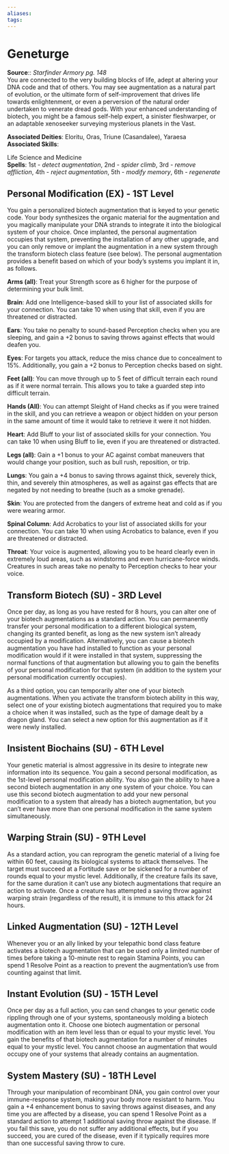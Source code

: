 ```yaml
---
aliases: 
tags: 
---
```


# Geneturge

**Source**:: _Starfinder Armory pg. 148_  
You are connected to the very building blocks of life, adept at altering your DNA code and that of others. You may see augmentation as a natural part of evolution, or the ultimate form of self-improvement that drives life towards enlightenment, or even a perversion of the natural order undertaken to venerate dread gods. With your enhanced understanding of biotech, you might be a famous self-help expert, a sinister fleshwarper, or an adaptable xenoseeker surveying mysterious planets in the Vast.

**Associated Deities**: Eloritu, Oras, Triune (Casandalee), Yaraesa  
**Associated Skills**:

Life Science and Medicine  
**Spells**: 1st - _detect augmentation_, 2nd - _spider climb_, 3rd - _remove affliction_, 4th - _reject augmentation_, 5th - _modify memory_, 6th - _regenerate_

## Personal Modification (EX) - 1ST Level

You gain a personalized biotech augmentation that is keyed to your genetic code. Your body synthesizes the organic material for the augmentation and you magically manipulate your DNA strands to integrate it into the biological system of your choice. Once implanted, the personal augmentation occupies that system, preventing the installation of any other upgrade, and you can only remove or implant the augmentation in a new system through the transform biotech class feature (see below). The personal augmentation provides a benefit based on which of your body’s systems you implant it in, as follows.

**Arms (all)**: Treat your Strength score as 6 higher for the purpose of determining your bulk limit.

**Brain**: Add one Intelligence-based skill to your list of associated skills for your connection. You can take 10 when using that skill, even if you are threatened or distracted.

**Ears**: You take no penalty to sound-based Perception checks when you are sleeping, and gain a +2 bonus to saving throws against effects that would deafen you.

**Eyes**: For targets you attack, reduce the miss chance due to concealment to 15%. Additionally, you gain a +2 bonus to Perception checks based on sight.

**Feet (all)**: You can move through up to 5 feet of difficult terrain each round as if it were normal terrain. This allows you to take a guarded step into difficult terrain.

**Hands (All)**: You can attempt Sleight of Hand checks as if you were trained in the skill, and you can retrieve a weapon or object hidden on your person in the same amount of time it would take to retrieve it were it not hidden.

**Heart**: Add Bluff to your list of associated skills for your connection. You can take 10 when using Bluff to lie, even if you are threatened or distracted.

**Legs (all)**: Gain a +1 bonus to your AC against combat maneuvers that would change your position, such as bull rush, reposition, or trip.

**Lungs**: You gain a +4 bonus to saving throws against thick, severely thick, thin, and severely thin atmospheres, as well as against gas effects that are negated by not needing to breathe (such as a smoke grenade).

**Skin**: You are protected from the dangers of extreme heat and cold as if you were wearing armor.

**Spinal Column**: Add Acrobatics to your list of associated skills for your connection. You can take 10 when using Acrobatics to balance, even if you are threatened or distracted.

**Throat**: Your voice is augmented, allowing you to be heard clearly even in extremely loud areas, such as windstorms and even hurricane-force winds. Creatures in such areas take no penalty to Perception checks to hear your voice.

## Transform Biotech (SU) - 3RD Level

Once per day, as long as you have rested for 8 hours, you can alter one of your biotech augmentations as a standard action. You can permanently transfer your personal modification to a different biological system, changing its granted benefit, as long as the new system isn’t already occupied by a modification. Alternatively, you can cause a biotech augmentation you have had installed to function as your personal modification would if it were installed in that system, suppressing the normal functions of that augmentation but allowing you to gain the benefits of your personal modification for that system (in addition to the system your personal modification currently occupies).

As a third option, you can temporarily alter one of your biotech augmentations. When you activate the transform biotech ability in this way, select one of your existing biotech augmentations that required you to make a choice when it was installed, such as the type of damage dealt by a dragon gland. You can select a new option for this augmentation as if it were newly installed.

## Insistent Biochains (SU) - 6TH Level

Your genetic material is almost aggressive in its desire to integrate new information into its sequence. You gain a second personal modification, as the 1st-level personal modification ability. You also gain the ability to have a second biotech augmentation in any one system of your choice. You can use this second biotech augmentation to add your new personal modification to a system that already has a biotech augmentation, but you can’t ever have more than one personal modification in the same system simultaneously.  

## Warping Strain (SU) - 9TH Level

As a standard action, you can reprogram the genetic material of a living foe within 60 feet, causing its biological systems to attack themselves. The target must succeed at a Fortitude save or be sickened for a number of rounds equal to your mystic level. Additionally, if the creature fails its save, for the same duration it can’t use any biotech augmentations that require an action to activate. Once a creature has attempted a saving throw against warping strain (regardless of the result), it is immune to this attack for 24 hours.  

## Linked Augmentation (SU) - 12TH Level

Whenever you or an ally linked by your telepathic bond class feature activates a biotech augmentation that can be used only a limited number of times before taking a 10-minute rest to regain Stamina Points, you can spend 1 Resolve Point as a reaction to prevent the augmentation’s use from counting against that limit.  

## Instant Evolution (SU) - 15TH Level

Once per day as a full action, you can send changes to your genetic code rippling through one of your systems, spontaneously molding a biotech augmentation onto it. Choose one biotech augmentation or personal modification with an item level less than or equal to your mystic level. You gain the benefits of that biotech augmentation for a number of minutes equal to your mystic level. You cannot choose an augmentation that would occupy one of your systems that already contains an augmentation.  

## System Mastery (SU) - 18TH Level

Through your manipulation of recombinant DNA, you gain control over your immune-response system, making your body more resistant to harm. You gain a +4 enhancement bonus to saving throws against diseases, and any time you are affected by a disease, you can spend 1 Resolve Point as a standard action to attempt 1 additional saving throw against the disease. If you fail this save, you do not suffer any additional effects, but if you succeed, you are cured of the disease, even if it typically requires more than one successful saving throw to cure.
